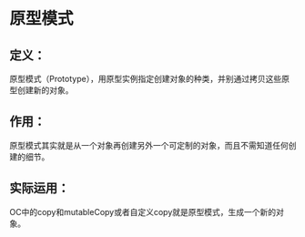 #  原型模式

## 定义：

原型模式（Prototype），用原型实例指定创建对象的种类，并别通过拷贝这些原型创建新的对象。

## 作用：

原型模式其实就是从一个对象再创建另外一个可定制的对象，而且不需知道任何创建的细节。

## 实际运用：

OC中的copy和mutableCopy或者自定义copy就是原型模式，生成一个新的对象。
